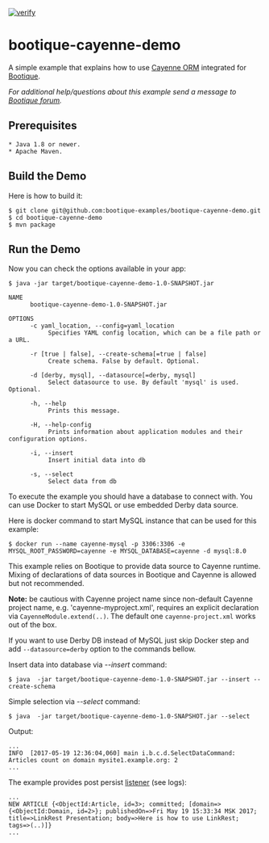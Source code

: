 [![verify](https://github.com/bootique-examples/bootique-cayenne-demo/actions/workflows/verify.yml/badge.svg)](https://github.com/bootique-examples/bootique-cayenne-demo/actions/workflows/verify.yml)
# bootique-cayenne-demo

A simple example that explains how to use [Cayenne ORM](https://cayenne.apache.org) integrated for [Bootique](https://bootique.io).

*For additional help/questions about this example send a message to
[Bootique forum](https://groups.google.com/forum/#!forum/bootique-user).*
   
## Prerequisites
      
    * Java 1.8 or newer.
    * Apache Maven.
      
## Build the Demo
      
Here is how to build it:
        
    $ git clone git@github.com:bootique-examples/bootique-cayenne-demo.git
    $ cd bootique-cayenne-demo
    $ mvn package
      
## Run the Demo

Now you can check the options available in your app:
   
    $ java -jar target/bootique-cayenne-demo-1.0-SNAPSHOT.jar
    
    NAME
          bootique-cayenne-demo-1.0-SNAPSHOT.jar
    
    OPTIONS
          -c yaml_location, --config=yaml_location
               Specifies YAML config location, which can be a file path or a URL.
    
          -r [true | false], --create-schema[=true | false]
               Create schema. False by default. Optional.
    
          -d [derby, mysql], --datasource[=derby, mysql]
               Select datasource to use. By default 'mysql' is used. Optional.
    
          -h, --help
               Prints this message.
    
          -H, --help-config
               Prints information about application modules and their configuration options.
    
          -i, --insert
               Insert initial data into db
    
          -s, --select
               Select data from db

To execute the example you should have a database to connect with. You can use Docker to start MySQL or use embedded Derby data source.

Here is docker command to start MySQL instance that can be used for this example: 
 
    $ docker run --name cayenne-mysql -p 3306:3306 -e MYSQL_ROOT_PASSWORD=cayenne -e MYSQL_DATABASE=cayenne -d mysql:8.0
          
This example relies on Bootique to provide data source to Cayenne runtime. 
Mixing of declarations of data sources in Bootique and Cayenne is allowed but not recommended. 

**Note:** be cautious with Cayenne project name since non-default Cayenne project name, e.g. 'cayenne-myproject.xml', requires an explicit declaration via `CayenneModule.extend(..)`.
The default one `cayenne-project.xml` works out of the box.

If you want to use Derby DB instead of MySQL just skip Docker step and add `--datasource=derby` option to the commands bellow.

Insert data into database via *--insert* command:
    
    $ java  -jar target/bootique-cayenne-demo-1.0-SNAPSHOT.jar --insert --create-schema    

Simple selection via *--select* command:

    $ java  -jar target/bootique-cayenne-demo-1.0-SNAPSHOT.jar --select

Output:
 
    ...
    INFO  [2017-05-19 12:36:04,060] main i.b.c.d.SelectDataCommand: Articles count on domain mysite1.example.org: 2
    ...
    
The example provides post persist [listener](https://cayenne.apache.org/docs/4.0/cayenne-guide/lifecycle-events.html) (see logs):
    
    ...
    NEW ARTICLE {<ObjectId:Article, id=3>; committed; [domain=>{<ObjectId:Domain, id=2>}; publishedOn=>Fri May 19 15:33:34 MSK 2017; title=>LinkRest Presentation; body=>Here is how to use LinkRest; tags=>(..)]} 
    ...

